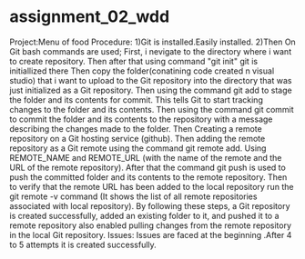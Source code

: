 # assignment_02_wdd
Project:Menu of food
Procedure:
1)Git is installed.Easily installed.
2)Then On Git bash commands are used;
First, i nevigate to the directory where i want to create repository.
Then after that using command "git init" git is initiallized there
Then copy the folder(conatining code created n visual studio) that i want to upload to the Git repository into the directory that was just initialized as a Git repository.
Then using the command git add to stage the folder and its contents for commit. This tells Git to start tracking changes to the folder and its contents.
Then using the command git commit to commit the folder and its contents to the repository with a message describing the changes made to the folder.
Then Creating a remote repository on a Git hosting service (github).
Then adding the remote repository as a Git remote using the command git remote add. Using REMOTE_NAME and REMOTE_URL (with the name of the remote and the URL of the remote repository).
After that the command git push is used  to push the committed folder and its contents to the remote repository.
Then to verify that the remote URL has been added to the local repository  run the git remote -v command (It shows the list of all remote repositories associated with local repository).
By following these steps, a Git repository is created successfully, added an existing folder to it, and pushed it to a remote repository also enabled pulling changes from the remote repository in the local Git repository. 
Issues:
Issues are faced at the beginning .After 4 to 5 attempts it is created successfully.
